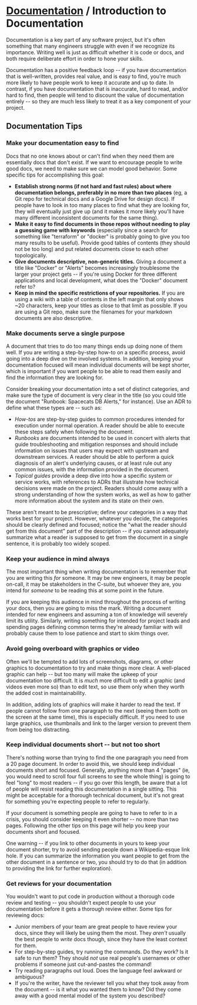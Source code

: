 # [Documentation](./README.md) / Introduction to Documentation

Documentation is a key part of any software project, but it's often
something that many engineers struggle with even if we recognize its
importance. Writing well is just as difficult whether it is code or
docs, and both require deliberate effort in order to hone your skills.

Documentation has a positive feedback loop -- if you have documentation
that is well-written, provides real value, and is easy to find, you're
much more likely to have people work to keep it accurate and up to date.
In contrast, if you have documentation that is inaccurate, hard to read,
and/or hard to find, then people will tend to discount the value of
documentation entirely -- so they are much less likely to treat it as a
key component of your project.

## Documentation Tips

### Make your documentation easy to find

Docs that no one knows about or can't find when they need them are
essentially docs that don't exist. If we want to encourage people to
write good docs, we need to make sure we can model good behavior. Some
specific tips for accomplishing this goal:

* **Establish strong norms (if not hard and fast rules) about where
  documentation belongs, preferably in no more than two places** (eg, a
  Git repo for technical docs and a Google Drive for design docs). If
  people have to look in too many places to find what they are looking
  for, they will eventually just give up (and it makes it more likely
  you'll have many different inconsistent documents for the same thing).
* **Make it easy to find documents in those repos without needing to play
  a guessing game with keywords** (especially since a search for something
  like "terraform" or "docker" is probably going to give you too many
  results to be useful). Provide good tables of contents (they should
  not be too long) and put related documents close to each other
  topologically.
* **Give documents descriptive, non-generic titles.** Giving a document a
  title like "Docker" or "Alerts" becomes increasingly troublesome the
  larger your project gets -- if you're using Docker for three different
  applications and local development, what does the "Docker" document
  refer to?
* **Keep in mind the specific restrictions of your repositories.** If you
  are using a wiki with a table of contents in the left margin that only
  shows ~20 characters, keep your titles as close to that limit as
  possible. If you are using a Git repo, make sure the filenames for your
  markdown documents are also descriptive.

### Make documents serve a single purpose

A document that tries to do too many things ends up doing none of them
well. If you are writing a step-by-step how-to on a specific process,
avoid going into a deep dive on the involved systems. In addition, keeping
your documentation focused will mean individual documents will be kept
shorter, which is important if you want people to be able to read them
easily and find the information they are looking for.

Consider breaking your documentation into a set of distinct categories,
and make sure the type of document is very clear in the title (so you
could title the document "Runbook: Spacecats DB Alerts," for instance).
Use an ADR to define what these types are -- such as:

* *How-tos* are step-by-step guides to common procedures intended for
  execution under normal operation. A reader should be able to execute
  these steps safely when following the document.
* *Runbooks* are documents intended to be used in concert with alerts
  that guide troubleshooting and mitigation responses and should include
  information on issues that users may expect with upstream and downstream
  services. A reader should be able to perform a quick diagnosis of an
  alert's underlying causes, or at least rule out any common issues, with
  the information provided in the document.
* *Topical guides* provide a deep dive into how a specific system or
  service works, with references to ADRs that illustrate how technical
  decisions were made on the project. Readers should come away with a
  strong understanding of how the system works, as well as how to gather
  more information about the system and its state on their own.

These aren't meant to be prescriptive; define your categories in a way
that works best for your project. However, whatever you decide, the
categories should be clearly defined and focused; notice the "what the
reader should get from this document" part of the description -- if you
cannot adequately summarize what a reader is supposed to get from the
document in a single sentence, it is probably too widely scoped.

### Keep your audience in mind always

The most important thing when writing documentation is to remember that
you are writing this *for* someone. It may be new engineers, it may
be people on-call, it may be stakeholders in the C-suite, but whoever they
are, you intend for *someone* to be reading this at some point in the
future.

If you are keeping this audience in mind throughout the process of writing
your docs, then you are going to miss the mark. Writing a document intended
for new engineers and assuming a ton of knowledge will severely limit its
utility. Similarly, writing something for intended for project leads and
spending pages defining common terms they're already familiar with will
probably cause them to lose patience and start to skim things over.

### Avoid going overboard with graphics or video

Often we'll be tempted to add lots of screenshots, diagrams, or other
graphics to documentation to try and make things more clear. A well-placed
graphic can help -- but too many will make the upkeep of your documentation
too difficult. It is *much* more difficult to edit a graphic (and videos
even more so) than to edit text, so use them only when they worth the
added cost in maintainability.

In addition, adding lots of graphics will make it harder to read the
text. If people cannot follow from one paragraph to the next (seeing them
both on the screen at the same time), this is especially difficult. If
you need to use large graphics, use thumbnails and link to the larger
version to prevent them from being too distracting.

### Keep individual documents short -- but not too short

There's nothing worse than trying to find the one paragraph you need from
a 20 page document. In order to avoid this, we should keep individual
documents short and focused. Generally, anything more than 4 "pages" (ie,
you would need to scroll four full screens to see the whole thing) is going
to feel "long" to most readers -- if you go over this length, be aware that
a lot of people will resist reading this documentation in a single sitting.
This might be acceptable for a thorough technical document, but it's not
great for something you're expecting people to refer to regularly.

If your document is something people are going to have to refer to in a
crisis, you should consider keeping it even shorter -- no more than two
pages. Following the other tips on this page will help you keep your
documents short and focused.

One warning -- if you link to other documents in yours to keep your
document shorter, try to avoid sending people down a Wikipedia-esque
link hole. If you can summarize the information you want people to get
from the other document in a sentence or two, you should try to do that
(in addition to providing the link for further exploration).

### Get reviews for your documentation

You wouldn't want to put code in production without a thorough code
review and testing -- you shouldn't expect people to use your documentation
before it gets a thorough review either. Some tips for reviewing docs:

* Junior members of your team are great people to have review your docs,
  since they will likely be using them the most. They *aren't* usually the
  best people to *write* docs though, since they have the least context
  for them.
* For step-by-step guides, try running the commands. Do they work? Is it
  safe to run them? They should *not* use real people's usernames or
  other problems if someone just cut-and-pastes the command!
* Try reading paragraphs out loud. Does the language feel awkward or
  ambiguous?
* If you're the writer, have the reviewer tell you what they took away
  from the document -- is it what you wanted them to know? Did they come
  away with a good mental model of the system you described?
